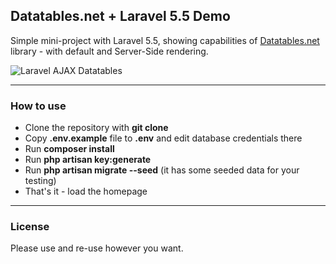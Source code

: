 ## Datatables.net + Laravel 5.5 Demo

Simple mini-project with Laravel 5.5, showing capabilities of [Datatables.net](https://datatables.net) library - with default and Server-Side rendering.

![Laravel AJAX Datatables](http://webcoderpro.com/datatables-demo.png)

---

### How to use

- Clone the repository with __git clone__
- Copy __.env.example__ file to __.env__ and edit database credentials there
- Run __composer install__
- Run __php artisan key:generate__
- Run __php artisan migrate --seed__ (it has some seeded data for your testing)
- That's it - load the homepage

---

### License

Please use and re-use however you want.